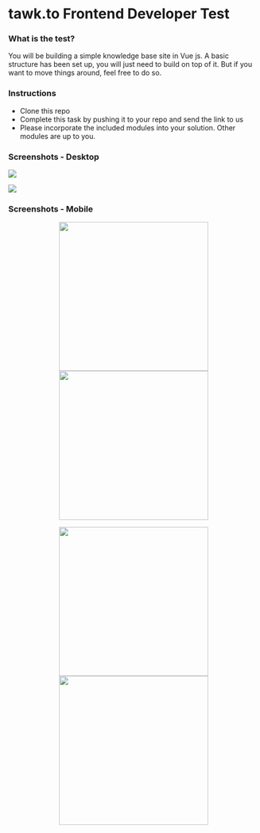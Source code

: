 # tawk.to Frontend Developer Test

### What is the test?

You will be building a simple knowledge base site in Vue js. A basic structure has been set up, you will just need to build on top of it.
But if you want to move things around, feel free to do so. 

### Instructions

- Clone this repo
- Complete this task by pushing it to your repo and send the link to us
- Please incorporate the included modules into your solution. Other modules are up to you.

### Screenshots - Desktop

<kbd><img src="https://user-images.githubusercontent.com/22559660/120935999-298fba00-c723-11eb-9b71-f9665264595c.png" /></kbd>

<kbd><img src="https://user-images.githubusercontent.com/22559660/120936006-357b7c00-c723-11eb-8e32-4e1cc628f354.png" /></kbd>

### Screenshots - Mobile

<p align="center">
  <kbd><img src="https://user-images.githubusercontent.com/22559660/120936039-5fcd3980-c723-11eb-9203-c24b5b355eb9.png" width="300" /></kbd>
  <kbd><img src="https://user-images.githubusercontent.com/22559660/120936076-9905a980-c723-11eb-9e5a-f7253d938287.png" width="300" /></kbd>
</p>

<p align="center">
  <kbd><img src="https://user-images.githubusercontent.com/22559660/120936048-6bb8fb80-c723-11eb-9c1b-a8ecfda578e0.png" width="300" /></kbd>
  <kbd><img src="https://user-images.githubusercontent.com/22559660/120936071-93a85f00-c723-11eb-9008-9370e40454cf.png" width="300" /></kbd>
</p>
